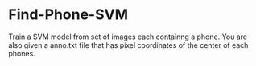 # Find-Phone-SVM
Train a SVM model from set of images each containng a phone. You are also given a anno.txt file that has pixel coordinates of the center of each phones.
